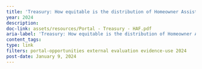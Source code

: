 ```yaml
---
title: 'Treasury: How equitable is the distribution of Homeowner Assistance Fund (HAF) funds to homeowners most in need of assistance?'
year: 2024
description: 
doc-link: assets/resources/Portal - Treasury - HAF.pdf
aria-label: 'Treasury: How equitable is the distribution of Homeowner Assistance Fund (HAF) funds to homeowners most in need of assistance?'
content_tags:
type: link
filters: portal-opportunities external evaluation evidence-use 2024
post-date: January 9, 2024
---
```

